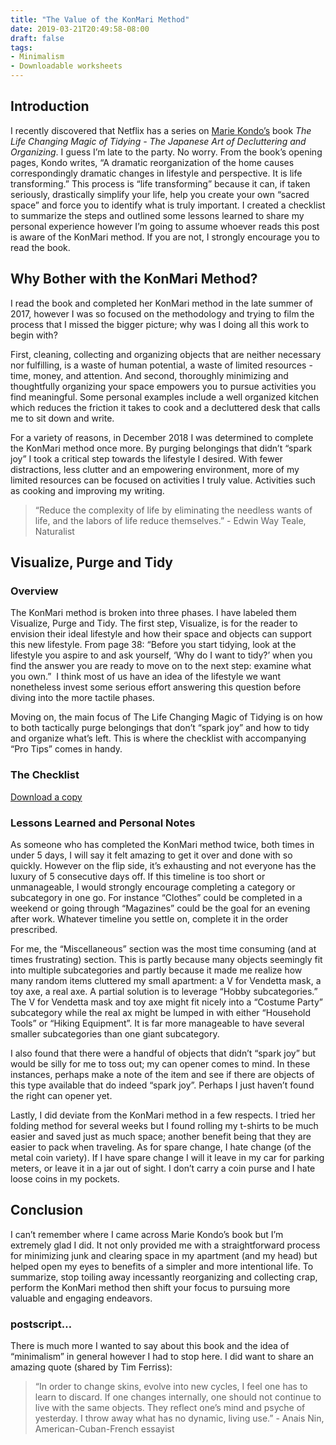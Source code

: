 ```yaml
---
title: "The Value of the KonMari Method"
date: 2019-03-21T20:49:58-08:00
draft: false
tags:
- Minimalism
- Downloadable worksheets
---
```


## Introduction

I recently discovered that Netflix has a series on [Marie Kondo’s](https://konmari.com/) book *The Life Changing Magic of Tidying - The Japanese Art of Decluttering and Organizing*. I guess I’m late to the party. No worry. From the book’s opening pages, Kondo writes, “A dramatic reorganization of the home causes correspondingly dramatic changes in lifestyle and perspective. It is life transforming.” This process is “life transforming” because it can, if taken seriously, drastically simplify your life, help you create your own “sacred space” and force you to identify what is truly important. I created a checklist to summarize the steps and outlined some lessons learned to share my personal experience however I’m going to assume whoever reads this post is aware of the KonMari method. If you are not, I strongly encourage you to read the book.  

## Why Bother with the KonMari Method?

I read the book and completed her KonMari method in the late summer of 2017, however I was so focused on the methodology and trying to film the process that I missed the bigger picture; why was I doing all this work to begin with? 

First, cleaning, collecting and organizing objects that are neither necessary nor fulfilling, is a waste of human potential, a waste of limited resources - time, money, and attention. And second, thoroughly minimizing and thoughtfully organizing your space empowers you to pursue activities you find meaningful. Some personal examples include a well organized kitchen which reduces the friction it takes to cook and a decluttered desk that calls me to sit down and write.

For a variety of reasons, in December 2018 I was determined to complete the KonMari method once more. By purging belongings that didn’t “spark joy” I took a critical step towards the lifestyle I desired. With fewer distractions, less clutter and an empowering environment, more of my limited resources can be focused on activities I truly value. Activities such as cooking and improving my writing. 

> “Reduce the complexity of life by eliminating the needless wants of life, and the labors of life reduce themselves.” - Edwin Way Teale, Naturalist

## Visualize, Purge and Tidy

### Overview

The KonMari method is broken into three phases. I have labeled them Visualize, Purge and Tidy. The first step, Visualize, is for the reader to envision their ideal lifestyle and how their space and objects can support this new lifestyle. From page 38: “Before you start tidying, look at the lifestyle you aspire to and ask yourself, ‘Why do I want to tidy?’ when you find the answer you are ready to move on to the next step: examine what you own.”  I think most of us have an idea of the lifestyle we want nonetheless invest some serious effort answering this question before diving into the more tactile phases.

Moving on, the main focus of The Life Changing Magic of Tidying is on how to both tactically purge belongings that don’t “spark joy” and how to tidy and organize what’s left. This is where the checklist with accompanying “Pro Tips” comes in handy.

### The Checklist

<a target="_blank" rel="noopener noreferrer" href="/files/konmari/konmari_checklists.pdf">Download a copy</a>

### Lessons Learned and Personal Notes

As someone who has completed the KonMari method twice, both times in under 5 days, I will say it felt amazing to get it over and done with so quickly. However on the flip side, it’s exhausting and not everyone has the luxury of 5 consecutive days off. If this timeline is too short or unmanageable, I would strongly encourage completing a category or subcategory in one go. For instance “Clothes” could be completed in a weekend or going through “Magazines” could be the goal for an evening after work. Whatever timeline you settle on, complete it in the order prescribed.

For me, the “Miscellaneous” section was the most time consuming (and at times frustrating) section. This is partly because many objects seemingly fit into multiple subcategories and partly because it made me realize how many random items cluttered my small apartment: a V for Vendetta mask, a toy axe, a real axe. A partial solution is to leverage “Hobby subcategories.” The V for Vendetta mask and toy axe might fit nicely into a “Costume Party” subcategory while the real ax might be lumped in with either “Household Tools” or “Hiking Equipment”. It is far more manageable to have several smaller subcategories than one giant subcategory.

I also found that there were a handful of objects that didn’t “spark joy” but would be silly for me to toss out; my can opener comes to mind. In these instances, perhaps make a note of the item and see if there are objects of this type available that do indeed “spark joy”. Perhaps I just haven’t found the right can opener yet.

Lastly, I did deviate from the KonMari method in a few respects. I tried her folding method for several weeks but I found rolling my t-shirts to be much easier and saved just as much space; another benefit being that they are easier to pack when traveling. As for spare change, I hate change (of the metal coin variety). If I have spare change I will it leave in my car for parking meters, or leave it in a jar out of sight. I don’t carry a coin purse and I hate loose coins in my pockets. 

## Conclusion

I can’t remember where I came across Marie Kondo’s book but I’m extremely glad I did. It not only provided me with a straightforward process for minimizing junk and clearing space in my apartment (and my head) but helped open my eyes to benefits of a simpler and more intentional life. To summarize, stop toiling away incessantly reorganizing and collecting crap, perform the KonMari method then shift your focus to pursuing more valuable and engaging endeavors. 

### postscript… 

There is much more I wanted to say about this book and the idea of “minimalism” in general however I had to stop here. I did want to share an amazing quote (shared by Tim Ferriss):

> “In order to change skins, evolve into new cycles, I feel one has to learn to discard. If one changes internally, one should not continue to live with the same objects. They reflect one’s mind and psyche of yesterday. I throw away what has no dynamic, living use.” - Anais Nin, American-Cuban-French essayist